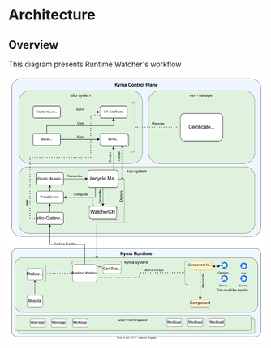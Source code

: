 # Architecture

## Overview

This diagram presents Runtime Watcher's workflow

<img src="./assets/runtime_watcher_architecture_simplified.svg" width="1000">
